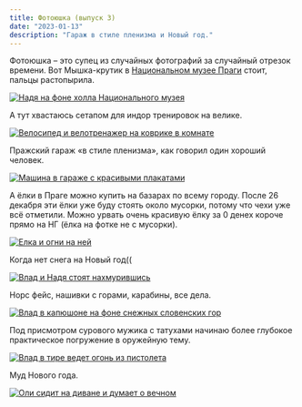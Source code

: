 ```yaml
---
title: Фотоюшка (выпуск 3)
date: "2023-01-13"
description: "Гараж в стиле пленизма и Новый год."
---
```


Фотоюшка – это супец из случайных фотографий за случайный отрезок времени. Вот Мышка-крутик в <a href="https://g.co/kgs/rtWvfo" target="_blank" rel="norferrer">Национальном музее Праги</a> стоит, пальцы растопырила.

<a href="https://dl.dropboxusercontent.com/s/cwvjcxl8tn0mdpl/1.jpg?dl=0" target="_blank" rel="norferrer">
    <img src="https://dl.dropboxusercontent.com/s/p2et2tsfpk1lx9v/1-ImResizer.jpeg?dl=0" alt="Надя на фоне холла Национального музея" title="Надя на фоне холла Национального музея"/>
</a>

А тут хвастаюсь сетапом для индор тренировок на велике.

<a href="https://dl.dropboxusercontent.com/s/jib8hyqown94hjs/2.jpg?dl=0" target="_blank" rel="norferrer">
    <img src="https://dl.dropboxusercontent.com/s/m6ay835ww23gg1g/2-ImResizer.jpeg?dl=0" alt="Велосипед и велотренажер на коврике в комнате" title="Велосипед и велотренажер на коврике в комнате"/>
</a>

Пражский гараж «в стиле пленизма», как говорил один хороший человек.

<a href="https://dl.dropboxusercontent.com/s/fs489xf46rd1qz4/3.jpg?dl=0" target="_blank" rel="norferrer">
    <img src="https://dl.dropboxusercontent.com/s/fl2cox02y6l3h84/3-ImResizer.jpeg?dl=0" alt="Машина в гараже с красивыми плакатами" title="Машина в гараже с красивыми плакатами"/>
</a>

А ёлки в Праге можно купить на базарах по всему городу. После 26 декабря эти ёлки уже буду стоять около мусорки, потому что чехи уже всё отметили. Можно урвать очень красивую ёлку за 0 денех короче прямо на НГ (ёлка на фотке не с мусорки).

<a href="https://dl.dropboxusercontent.com/s/xuqmgxdvc64i0r9/4.jpg?dl=0" target="_blank" rel="norferrer">
    <img src="https://dl.dropboxusercontent.com/s/ehmy0dd6btyve7j/4-ImResizer.jpeg?dl=0" alt="Елка и огни на ней" title="Елка и огни на ней"/>
</a>

Когда нет снега на Новый год((

<a href="https://dl.dropboxusercontent.com/s/llms2wyvhuft1r1/5.jpg?dl=0" target="_blank" rel="norferrer">
    <img src="https://dl.dropboxusercontent.com/s/d7wwhcsa4dd3ypf/5-ImResizer.jpeg?dl=0" alt="Влад и Надя стоят нахмурившись" title="Влад и Надя стоят нахмурившись"/>
</a>

Норс фейс, нашивки с горами, карабины, все дела.

<a href="https://dl.dropboxusercontent.com/s/9ri1ykzmwto5rqo/6.jpg?dl=0" target="_blank" rel="norferrer">
    <img src="https://dl.dropboxusercontent.com/s/5raoc5lfz6gjcmj/6-ImResizer.jpeg?dl=0" alt="Влад в капюшоне на фоне снежных словенских гор" title="Влад в капюшоне на фоне снежных словенских гор"/>
</a>

Под присмотром сурового мужика с татухами начинаю более глубокое практическое погружение в оружейную тему.

<a href="https://dl.dropboxusercontent.com/s/bzgy3qp728xayj6/7.jpg?dl=0" target="_blank" rel="norferrer">
    <img src="https://dl.dropboxusercontent.com/s/1euthszfnyesrcg/7-ImResizer.jpeg?dl=0" alt="Влад в тире ведет огонь из пистолета" title="Влад в тире ведет огонь из пистолета"/>
</a>

Муд Нового года.

<a href="https://dl.dropboxusercontent.com/s/5432c0knv4dnyhi/8.jpg?dl=0" target="_blank" rel="norferrer">
    <img src="https://dl.dropboxusercontent.com/s/vtz5q32l8of2fti/8-ImResizer.jpeg?dl=0" alt="Оли сидит на диване и думает о вечном" title="Оли сидит на диване и думает о вечном"/>
</a>


